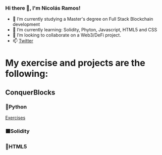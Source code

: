 ### Hi there 👋, I'm Nicolás Ramos!

- 🔭 I’m currently studying a Master's degree on Full Stack Blockchain development 
- 🌱 I’m currently learning: Solidity, Phyton, Javascript, HTML5 and CSS
- 👯 I’m looking to collaborate on a Web3/DeFi project.
- 📫 <a href="https://twitter.com/nicoa_ramos">Twitter</a> 
<!-- - 🤔 I’m looking for help with ... -->
<!-- - ⚡ Fun fact: ...-->
<!-- - 💬 Ask me about ...-->

<h1>My exercise and projects are the following:</h1>

<h2>ConquerBlocks</h2>
<h3>🐍Python</h3>
 <a href="https://github.com/Radin6/solidity-conquerblocks-exercises">Exercises</a>
<h3>⬛Solidity</h3>
<h3>🔶HTML5</h3>
